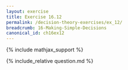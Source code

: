 ```yaml
---
layout: exercise
title: Exercise 16.12
permalink: /decision-theory-exercises/ex_12/
breadcrumb: 16-Making-Simple-Decisions
canonical_id: ch16ex12
---
```


{% include mathjax_support %}
<div id="hiddden">{% include_relative question.md %}</div>